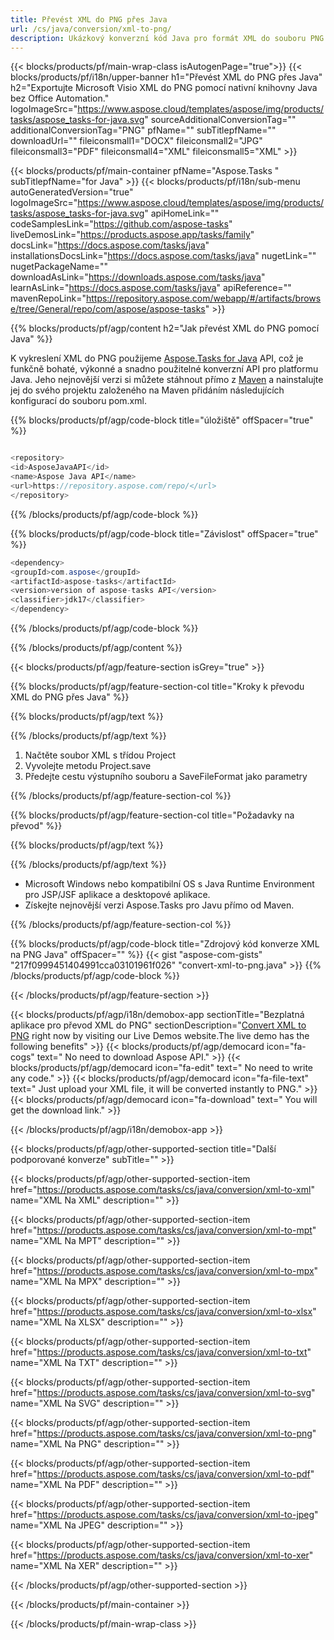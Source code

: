 ```yaml
---
title: Převést XML do PNG přes Java 
url: /cs/java/conversion/xml-to-png/ 
description: Ukázkový konverzní kód Java pro formát XML do souboru PNG. Tento příklad kódu použijte k převodu XML na PNG v jakékoli webové nebo desktopové aplikaci založené na Javě.
---
```


{{< blocks/products/pf/main-wrap-class isAutogenPage="true">}}
{{< blocks/products/pf/i18n/upper-banner h1="Převést XML do PNG přes Java" h2="Exportujte Microsoft Visio XML do PNG pomocí nativní knihovny Java bez Office Automation." logoImageSrc="https://www.aspose.cloud/templates/aspose/img/products/tasks/aspose_tasks-for-java.svg" sourceAdditionalConversionTag="" additionalConversionTag="PNG" pfName="" subTitlepfName="" downloadUrl="" fileiconsmall1="DOCX" fileiconsmall2="JPG" fileiconsmall3="PDF" fileiconsmall4="XML" fileiconsmall5="XML" >}}

{{< blocks/products/pf/main-container pfName="Aspose.Tasks " subTitlepfName="for Java" >}}
{{< blocks/products/pf/i18n/sub-menu autoGeneratedVersion="true" logoImageSrc="https://www.aspose.cloud/templates/aspose/img/products/tasks/aspose_tasks-for-java.svg" apiHomeLink="" codeSamplesLink="https://github.com/aspose-tasks" liveDemosLink="https://products.aspose.app/tasks/family" docsLink="https://docs.aspose.com/tasks/java" installationsDocsLink="https://docs.aspose.com/tasks/java" nugetLink="" nugetPackageName="" downloadAsLink="https://downloads.aspose.com/tasks/java" learnAsLink="https://docs.aspose.com/tasks/java" apiReference="" mavenRepoLink="https://repository.aspose.com/webapp/#/artifacts/browse/tree/General/repo/com/aspose/aspose-tasks" >}}

{{% blocks/products/pf/agp/content h2="Jak převést XML do PNG pomocí Java" %}}

K vykreslení XML do PNG použijeme
 [Aspose.Tasks for Java](https://products.aspose.com/tasks/java)
 API, což je funkčně bohaté, výkonné a snadno použitelné konverzní API pro platformu Java. Jeho nejnovější verzi si můžete stáhnout přímo z
 [Maven](https://repository.aspose.com/webapp/#/artifacts/browse/tree/General/repo/com/aspose/aspose-tasks)
 a nainstalujte jej do svého projektu založeného na Maven přidáním následujících konfigurací do souboru pom.xml.

{{% blocks/products/pf/agp/code-block title="úložiště" offSpacer="true" %}}

```cs

<repository>
<id>AsposeJavaAPI</id>
<name>Aspose Java API</name>
<url>https://repository.aspose.com/repo/</url>
</repository>

```

{{% /blocks/products/pf/agp/code-block %}}

{{% blocks/products/pf/agp/code-block title="Závislost" offSpacer="true" %}}

```cs
<dependency>
<groupId>com.aspose</groupId>
<artifactId>aspose-tasks</artifactId>
<version>version of aspose-tasks API</version>
<classifier>jdk17</classifier>
</dependency>

```

{{% /blocks/products/pf/agp/code-block %}}

{{% /blocks/products/pf/agp/content %}}

{{< blocks/products/pf/agp/feature-section isGrey="true" >}}

{{% blocks/products/pf/agp/feature-section-col title="Kroky k převodu XML do PNG přes Java" %}}

{{% blocks/products/pf/agp/text %}}

{{% /blocks/products/pf/agp/text %}}

1. Načtěte soubor XML s třídou Project
1. Vyvolejte metodu Project.save
1. Předejte cestu výstupního souboru a SaveFileFormat jako parametry

{{% /blocks/products/pf/agp/feature-section-col %}}

{{% blocks/products/pf/agp/feature-section-col title="Požadavky na převod" %}}

{{% blocks/products/pf/agp/text %}}

{{% /blocks/products/pf/agp/text %}}

- Microsoft Windows nebo kompatibilní OS s Java Runtime Environment pro JSP/JSF aplikace a desktopové aplikace.
- Získejte nejnovější verzi Aspose.Tasks pro Javu přímo od Maven.

{{% /blocks/products/pf/agp/feature-section-col %}}

{{% blocks/products/pf/agp/code-block title="Zdrojový kód konverze XML na PNG Java" offSpacer="" %}}
{{< gist "aspose-com-gists" "217f0999451404991cca03101961f026" "convert-xml-to-png.java" >}}
{{% /blocks/products/pf/agp/code-block %}}

{{< /blocks/products/pf/agp/feature-section >}}

<!-- aboutfile Starts -->

{{< blocks/products/pf/agp/i18n/demobox-app sectionTitle="Bezplatná aplikace pro převod XML do PNG" sectionDescription="[Convert XML to PNG](https://products.aspose.app/tasks/conversion/xml-to-png) right now by visiting our Live Demos website.The live demo has the following benefits" >}}
        {{< blocks/products/pf/agp/democard icon="fa-cogs" text=" No need to download Aspose API." >}}
        {{< blocks/products/pf/agp/democard icon="fa-edit" text=" No need to write any code." >}}
        {{< blocks/products/pf/agp/democard icon="fa-file-text" text=" Just upload your XML file, it will be converted instantly to PNG." >}}
        {{< blocks/products/pf/agp/democard icon="fa-download" text=" You will get the download link." >}}

{{< /blocks/products/pf/agp/i18n/demobox-app >}}

<!-- aboutfile Ends -->

{{< blocks/products/pf/agp/other-supported-section title="Další podporované konverze" subTitle="" >}}

{{< blocks/products/pf/agp/other-supported-section-item href="https://products.aspose.com/tasks/cs/java/conversion/xml-to-xml" name="XML Na XML" description="" >}}

{{< blocks/products/pf/agp/other-supported-section-item href="https://products.aspose.com/tasks/cs/java/conversion/xml-to-mpt" name="XML Na MPT" description="" >}}

{{< blocks/products/pf/agp/other-supported-section-item href="https://products.aspose.com/tasks/cs/java/conversion/xml-to-mpx" name="XML Na MPX" description="" >}}

{{< blocks/products/pf/agp/other-supported-section-item href="https://products.aspose.com/tasks/cs/java/conversion/xml-to-xlsx" name="XML Na XLSX" description="" >}}

{{< blocks/products/pf/agp/other-supported-section-item href="https://products.aspose.com/tasks/cs/java/conversion/xml-to-txt" name="XML Na TXT" description="" >}}

{{< blocks/products/pf/agp/other-supported-section-item href="https://products.aspose.com/tasks/cs/java/conversion/xml-to-svg" name="XML Na SVG" description="" >}}

{{< blocks/products/pf/agp/other-supported-section-item href="https://products.aspose.com/tasks/cs/java/conversion/xml-to-png" name="XML Na PNG" description="" >}}

{{< blocks/products/pf/agp/other-supported-section-item href="https://products.aspose.com/tasks/cs/java/conversion/xml-to-pdf" name="XML Na PDF" description="" >}}

{{< blocks/products/pf/agp/other-supported-section-item href="https://products.aspose.com/tasks/cs/java/conversion/xml-to-jpeg" name="XML Na JPEG" description="" >}}

{{< blocks/products/pf/agp/other-supported-section-item href="https://products.aspose.com/tasks/cs/java/conversion/xml-to-xer" name="XML Na XER" description="" >}}



{{< /blocks/products/pf/agp/other-supported-section >}}

{{< /blocks/products/pf/main-container >}}
    
{{< /blocks/products/pf/main-wrap-class >}}